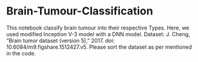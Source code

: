 # Brain-Tumour-Classification
This notebook classify brain tumour into their respective Types. Here, we used modified Inception V-3 model with a DNN model.
Dataset: J. Cheng, “Brain tumor dataset (version 5),” 2017. doi: 10.6084/m9.figshare.1512427.v5.
Please sort the dataset as per mentioned in the code.
